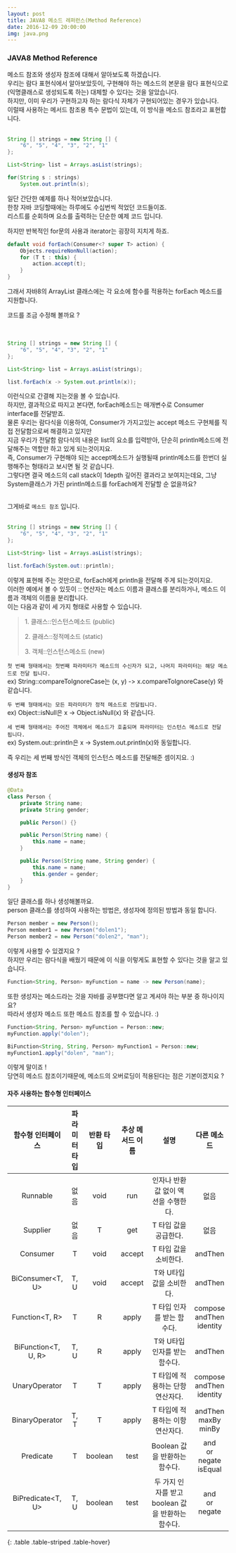```yaml
---
layout: post
title: JAVA8 메소드 레퍼런스(Method Reference)
date: 2016-12-09 20:00:00
img: java.png
---
```


### JAVA8 Method Reference

메소드 참조와 생성자 참조에 대해서 알아보도록 하겠습니다.  
우리는 람다 표현식에서 알아보았듯이, 구현해야 하는 메소드의 본문을 람다 표현식으로 (익명클래스로 생성되도록 하는) 대체할 수 있다는 것을 알았습니다.  
하지만, 이미 우리가 구현하고자 하는 람다식 자체가 구현되어있는 경우가 있습니다.  
이럴때 사용하는 메서드 참조용 특수 문법이 있는데, 이 방식을 메소드 참조라고 표현합니다.
<br>
<br>


```java
String [] strings = new String [] {
    "6", "5", "4", "3", "2", "1"
};

List<String> list = Arrays.asList(strings);

for(String s : strings)
    System.out.println(s);
```

일단 간단한 예제를 하나 적어보았습니다.  
한창 자바 코딩할때에는 하루에도 수십번씩 적었던 코드들이죠.  
리스트를 순회하며 요소를 출력하는 단순한 예제 코드 입니다.  

하지만 반복적인 for문의 사용과 iterator는 굉장히 지치게 하죠.  

```java
default void forEach(Consumer<? super T> action) {
    Objects.requireNonNull(action);
    for (T t : this) {
        action.accept(t);
    }
}
```
그래서 자바8의 ArrayList 클래스에는 각 요소에 함수를 적용하는 forEach 메소드를 지원합니다.  

코드를 조금 수정해 볼까요 ?
<br>
<br>
<br>

```java
String [] strings = new String [] {
    "6", "5", "4", "3", "2", "1"
};

List<String> list = Arrays.asList(strings);

list.forEach(x -> System.out.println(x));
```
이런식으로 간결해 지는것을 볼 수 있습니다.  
하지만, 결과적으로 따지고 본다면, forEach메소드는 매개변수로 Consumer interface를 전달받죠.   
물론 우리는 람다식을 이용하여, Consumer가 가지고있는 accept 메소드 구현체를 직접 전달함으로써 해결하고 있지만  
지금 우리가 전달함 람다식의 내용은 list의 요소를 입력받아, 단순히 println메소드에 전달해주는 역할만 하고 있게 되는것이지요.  
즉, Consumer가 구현해야 되는 accept메소드가 실행될때 println메소드를 한번더 실행해주는 형태라고 보시면 될 것 같습니다.  
그렇다면 결국 메소드의 call stack이 1depth 깊어진 결과라고 보여지는데요, 그냥 System클래스가 가진 println메소드를 forEach에게 전달할 순 없을까요?  
<br>

그게바로 `메소드 참조` 입니다.  
<br>

```java
String [] strings = new String [] {
    "6", "5", "4", "3", "2", "1"
};

List<String> list = Arrays.asList(strings);

list.forEach(System.out::println);
```

이렇게 표현해 주는 것만으로, forEach에게 println을 전달해 주게 되는것이지요.  
이러한 예에서 볼 수 있듯이 :: 연산자는 메소드 이름과 클래스를 분리하거나, 메소드 이름과 객체의 이름을 분리합니다.  
이는 다음과 같이 세 가지 형태로 사용할 수 있습니다.  
<blockquote>
  <p>1. 클래스::인스턴스메소드 (public)</p>
  <p>2. 클래스::정적메소드 (static)</p>
  <p>3. 객체::인스턴스메소드 (new)</p>
</blockquote>


`첫 번째 형태에서는 첫번째 파라미터가 메소드의 수신자가 되고, 나머지 파라미터는 해당 메소드로 전달 됩니다.`  
ex) String::compareToIgnoreCase는 (x, y) -> x.compareToIgnoreCase(y) 와 같습니다.  

`두 번째 형태에서는 모든 파라미터가 정적 메소드로 전달됩니다.`   
ex) Object::isNull은 x -> Object.isNull(x) 와 같습니다.  

`세 번째 형태에서는 주어진 객체에서 메소드가 호출되며 파라미터는 인스턴스 메소드로 전달 됩니다.`  
ex) System.out::println은 x -> System.out.println(x)와 동일합니다.  

즉 우리는 세 번째 방식인 객체의 인스턴스 메소드를 전달해준 셈이지요. :)
<br>

#### 생성자 참조


```java
@Data
class Person {
    private String name;
    private String gender;

    public Person() {}

    public Person(String name) {
        this.name = name;
    }

    public Person(String name, String gender) {
        this.name = name;
        this.gender = gender;
    }
}
```

일단 클래스를 하나 생성해볼까요.  
person 클래스를 생성하여 사용하는 방법은, 생성자에 정의된 방법과 동일 합니다.  

```java
Person member = new Person();
Person member1 = new Person("dolen1");
Person member2 = new Person("dolen2", "man");
```

이렇게 사용할 수 있겠지요 ?  
하지만 우리는 람다식을 배웠기 때문에 이 식을 이렇게도 표현할 수 있다는 것을 알고 있습니다.  

```java
Function<String, Person> myFunction = name -> new Person(name);
```

또한 생성자는 메소드라는 것을 자바를 공부했다면 알고 계셔야 하는 부분 중 하나이지요?  
따라서 생성자 메소드 또한 메소드 참조를 할 수 있습니다. :)   

```java
Function<String, Person> myFunction = Person::new;
myFunction.apply("dolen");

BiFunction<String, String, Person> myFunction1 = Person::new;
myFunction1.apply("dolen", "man");
```

이렇게 말이죠 !  
당연히 메소드 참조이기때문에, 메소드의 오버로딩이 적용된다는 점은 기본이겠지요 ?  

#### 자주 사용하는 함수형 인터페이스

|함수형 인터페이스        |파라미터타입|반환 타입|추상 메서드 이름|설명                                    |다른 메소드                       |
|:------------------:|:-------:|:-----:|:----------:|:------------------------------------:|:------------------------------:|
|Runnable            |없음      |void   |run         |인자나 반환 값 없이 액션을 수행한다.            |없음                            |
|Supplier<T>         |없음      |T      |get         |T 타입 값을 공급한다.                       |없음                            |
|Consumer<T>         |T        |void   |accept      |T 타입 값을 소비한다.                       |andThen                        |
|BiConsumer<T, U>    |T, U     |void   |accept      |T와 U타입 값을 소비한다.                     |andThen                       |
|Function<T, R>      |T        |R      |apply       |T 타입 인자를 받는 함수다.                    |compose<br>andThen<br>identity|
|BiFunction<T, U, R> |T, U     |R      |apply       |T와 U타입 인자를 받는 함수다.                 |andThen                        |
|UnaryOperator<T>    |T        |T      |apply       |T 타입에 적용하는 단항 연산자다.               |compose<br>andThen<br>identity |
|BinaryOperator<T>   |T, T     |T      |apply       |T 타입에 적용하는 이항 연산자다.               |andThen<br>maxBy<br>minBy      |
|Predicate<T>        |T        |boolean|test        |Boolean 값을 반환하는 함수다.                |and<br>or<br>negate<br>isEqual |
|BiPredicate<T, U>   |T, U     |boolean|test        |두 가지 인자를 받고 boolean 값을 반환하는 함수다.|and<br>or<br>negate            |
{: .table .table-striped .table-hover}

